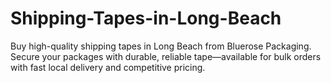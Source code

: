 # Shipping-Tapes-in-Long-Beach
Buy high-quality shipping tapes in Long Beach from Bluerose Packaging. Secure your packages with durable, reliable tape—available for bulk orders with fast local delivery and competitive pricing.

